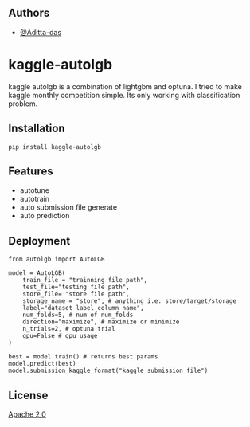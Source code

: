 
## Authors

- [@Aditta-das](https://github.com/Aditta-das)


# kaggle-autolgb

kaggle autolgb is a combination of lightgbm and optuna. I tried to make kaggle monthly competition simple. Its only working with classification problem.

## Installation
```
pip install kaggle-autolgb
``` 
   
## Features

- autotune
- autotrain
- auto submission file generate
- auto prediction 


## Deployment

```
from autolgb import AutoLGB

model = AutoLGB(
    train_file = "trainning file path",
    test_file="testing file path",
    store_file= "store file path",
    storage_name = "store", # anything i.e: store/target/storage
    label="dataset label column name",
    num_folds=5, # num of num_folds
    direction="maximize", # maximize or minimize
    n_trials=2, # optuna trial
    gpu=False # gpu usage
)

best = model.train() # returns best params
model.predict(best)
model.submission_kaggle_format("kaggle submission file")
```

## License

[Apache 2.0](https://choosealicense.com/licenses/apache-2.0/)

